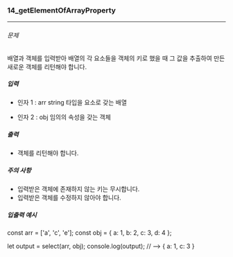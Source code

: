 ### 14_getElementOfArrayProperty

***

###### 문제 

배열과 객체를 입력받아 배열의 각 요소들을 객체의 키로 했을 때 그 값을 추출하여 만든 새로운 객체를 리턴해야 합니다.

##### 입력

- 인자 1 : arr
string 타입을 요소로 갖는 배열

- 인자 2 : obj
임의의 속성을 갖는 객체


##### 출력

- 객체를 리턴해야 합니다.

##### 주의 사항

- 입력받은 객체에 존재하지 않는 키는 무시합니다.
- 입력받은 객체를 수정하지 않아야 합니다.

##### 입출력 예시

const arr = ['a', 'c', 'e'];
const obj = { a: 1, b: 2, c: 3, d: 4 };

let output = select(arr, obj);
console.log(output); // --> { a: 1, c: 3 }